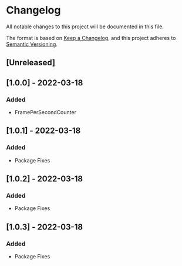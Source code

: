 # Changelog
All notable changes to this project will be documented in this file.

The format is based on [Keep a Changelog](https://keepachangelog.com/en/1.0.0/),
and this project adheres to [Semantic Versioning](https://semver.org/spec/v2.0.0.html).

## [Unreleased]

## [1.0.0] - 2022-03-18
### Added
- FramePerSecondCounter

## [1.0.1] - 2022-03-18
### Added
- Package Fixes

## [1.0.2] - 2022-03-18
### Added
- Package Fixes

## [1.0.3] - 2022-03-18
### Added
- Package Fixes